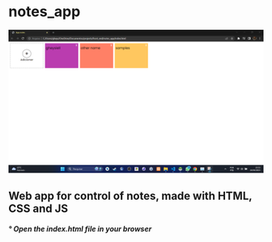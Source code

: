 # notes_app

<div> <img src="https://raw.githubusercontent.com/gheysiell/images/master/notes_app.png" /> </div>
<div> <h2> Web app for control of notes, made with HTML, CSS and JS </h2> </div>
<div> <h5> ° Open the index.html file in your browser </h5> </div>